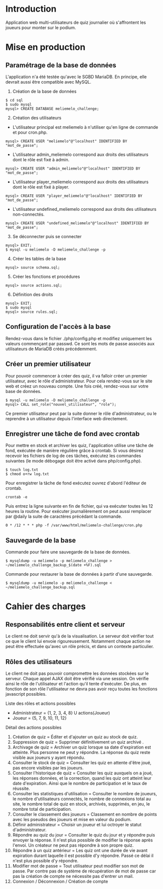 # Introduction
Application web multi-utilisateurs de quiz journalier où s'affrontent 
les joueurs pour monter sur le podium.

# Mise en production

## Paramétrage de la base de données
L'application n'a été testée qu'avec le SGBD MariaDB.
En principe, elle devrait aussi être compatible avec MySQL.

1. Création de la base de données
```
$ cd sql
$ sudo mysql
mysql> CREATE DATABASE meliemelo_challenge;
```
2. Création des utilisateurs
* L'utilisateur principal est meliemelo à n'utiliser qu'en ligne de commande et pour cron.php.
```
mysql> CREATE USER "meliemelo"@"localhost" IDENTIFIED BY "mot_de_passe";
```
* L'utilisateur admin_meliemelo correspond aux droits des utilisateurs dont
le rôle est fixé à admin.
```
mysql> CREATE USER "admin_meliemelo"@"localhost" IDENTIFIED BY "mot_de_passe";
```
* L'utilisateur player_meliemelo correspond aux droits des utilisateurs dont
le rôle est fixé à player.
```
mysql> CREATE USER "player_meliemelo"@"localhost" IDENTIFIED BY "mot_de_passe";
```
* L'utilisateur undefined_meliemelo correspond aux droits des utilisateurs
non-connectés.
```
mysql> CREATE USER "undefined_meliemelo"@"localhost" IDENTIFIED BY "mot_de_passe";
```
3. Se déconnecter puis se connecter
```
mysql> EXIT;
$ mysql -u meliemelo -D meliemelo_challenge -p
```
4. Créer les tables de la base
```
mysql> source schema.sql;
```
5. Créer les fonctions et procédures
```
mysql> source actions.sql;
```
6. Définition des droits
```
mysql> EXIT;
$ sudo mysql
mysql> source rules.sql;
```

## Configuration de l'accès à la base
Rendez-vous dans le fichier ./php/config.php et modifiez uniquement
les valeurs commençant par passwd. Ce sont les mots de passe associés
aux utilisateurs de MariaDB créés précédemment.

## Créer un premier utilisateur
Pour pouvoir commencer à créer des quiz, il va falloir créer un premier 
utilisateur, avec le rôle d'administrateur.
Pour cela rendez-vous sur le site web et créez un nouveau compte.
Une fois créé, rendez-vous sur votre base de données.
```
$ mysql -u meliemelo -D meliemelo_challenge -p
mysql> CALL set_role("nouvel_utilisateur", "role");
```
Ce premier utilisateur peut par la suite donner le rôle d'administrateur,
ou le reprendre à un utilisateur depuis l'interface web directement.

## Enregistrer une tâche de fond avec crontab
Pour mettre en stock et archiver les quiz, l'application utilise une tâche
de fond, exécutée de manière régulière grâce à crontab.
Si vous désirez recevoir les fichiers de log de ces tâches, exécutez les
commandes suivantes (le mode débogage doit être activé dans php/config.php).
```
$ touch log.txt
$ chmod o+rw log.txt
```
Pour enregistrer la tâche de fond exécutez ouvrez d'abord l'éditeur de crontab.
```
crontab -e
```
Puis entrez la ligne suivante en fin de fichier, qui va exécuter toutes les
12 heures la routine. Pour exécuter journalièrement on peut aussi remplacer par
@daily la suite de caractères précédant la commande.
```
0 * /12 * * * php -f /var/www/html/meliemelo-challenge/cron.php
```

## Sauvegarde de la base
Commande pour faire une sauvegarde de la base de données.
```
$ mysqldump -u meliemelo -p meliemelo_challenge > ~/meliemelo_challenge_backup_$(date +%F).sql
```
Commande pour restaurer la base de données à partir d'une sauvegarde.
```
$ mysqldump -u meliemelo -p meliemelo_challenge < ~/meliemelo_challenge_backup.sql
```

# Cahier des charges

## Responsabilités entre client et serveur
Le client ne doit servir qu'à de la visualisation. Le serveur doit vérifier tout
ce que le client lui envoie rigoureusement. Notamment chaque action ne peut être
effectuée qu'avec un rôle précis, et dans un contexte particulier.

## Rôles des utilisateurs
Le client ne doit pas pouvoir compromettre les données stockées sur le serveur.
Chaque appel AJAX doit être vérifié via une session. On vérifie ainsi le rôle
de l'utilisateur et l'action qu'il tente d'exécuter. De plus, en fonction de son
rôle l'utilisateur ne devra pas avoir reçu toutes les fonctions javascript possibles.

Liste des rôles et actions possibles
* Administrateur = {1, 2, 3, 4, 8} U actions(Joueur)
* Joueur = {5, 7, 9, 10, 11, 12}

Détail des actions possibles
1. Création de quiz = Éditer et d'ajouter un quiz au stock de quiz.
2. Suppression de quiz = Supprimer définitivement un quiz archivé .
3. Archivage de quiz = Archiver un quiz lorsque sa date d'expiration est atteinte.
Plus personne ne peut y répondre. La réponse du quiz reste visible aux joueurs
y ayant répondu.
4. Consulter le stock de quiz = Consulter les quiz en attente d'être joué, pas
encore visibles par les joueurs.
5. Consulter l'historique de quiz = Consulter les quiz auxquels on a joué, les réponses
données, et la correction, quand les quiz ont atteint leur date d'expiration.
Ainsi que le nombre de participation et le taux de réussite.
6. Consulter les statistiques d'utilisation = Consulter le nombre de joueurs,
le nombre d'utilisateurs connectés, le nombre de connexions total au site,
le nombre total de quiz en stock, archivés, supprimés, en jeu, le nombre total
de participation. 
7. Consulter le classement des joueurs = Classement en nombre de points avec les
pseudos des joueurs et mise en valeur du podium.
8. Définir administrateur = Choisir un joueur et lui octroyer le statut d'administrateur.
9. Répondre au quiz du jour = Consulter le quiz du jour et y répondre puis envoyer
la réponse. Il n'est plus possible de modifier la réponse après l'envoi.
Un créateur ne peut pas répondre à son propre quiz.
10. Répondre à un quiz antérieur = Les quiz ont une durée de vie avant expiration
durant laquelle il est possible d'y répondre. Passé ce délai il n'est plus possible
d'y répondre.
11. Modifier mot de passe = Tout utilisateur peut modifier son mot de passe.
Par contre pas de système de récupération de mot de passe car pas la création
de compte ne nécessite pas d'entrer un mail.
12. Connexion / Déconnexion / Création de compte